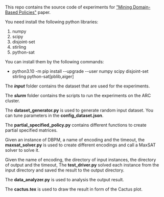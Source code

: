 This repo contains the source code of experiments for ["Mining Domain-Based Policies"](https://doi.org/10.1145/3626232.3653265) paper.

You need install the following python libraries:
1. numpy 
2. scipy 
3. disjoint-set 
4. stirling 
5. python-sat

You can install them by the following commands:
- python3.10 -m pip install --upgrade --user numpy scipy disjoint-set stirling python-sat[pblib,aiger]

The **_input_** folder contains the dataset that are used for the experiments.

The **_slurm_** folder contains the scripts to run the experiments on the ARC cluster.

The **dataset_generator.py** is used to generate random input dataset.
You can tune parameters in the **config_dataset.json**.

The **partial_specified_policy.py** contains different functions to create partial specified matrices.

Given an instance of DBPM, a name of encoding and the timeout, 
the **maxsat_solver.py** is used to create different encodings and call a MaxSAT solver to solve it. 

Given the name of encoding, the directory of input instances, the directory of output and the timeout,
The **test_driver.py** solved each instance from the input directory and saved the result to the output directory.

The **data_analyzer.py** is used to analysis the output result.

The **cactus.tex** is used to draw the result in form of the Cactus plot.
